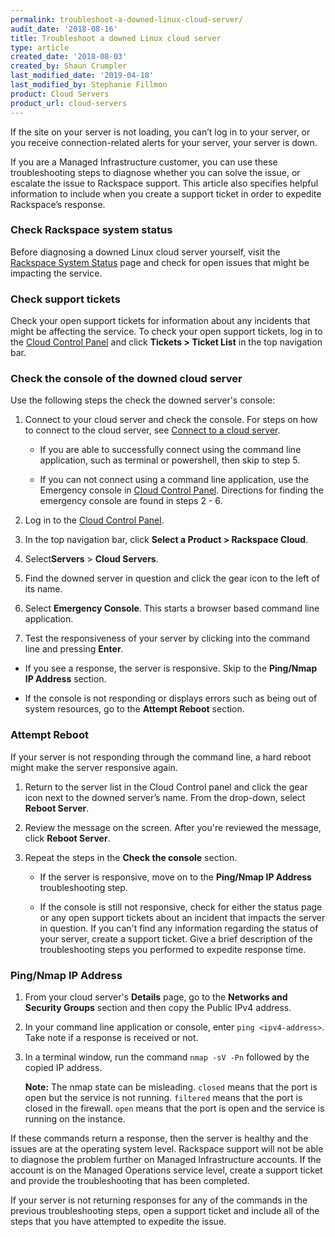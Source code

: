 ```yaml
---
permalink: troubleshoot-a-downed-linux-cloud-server/
audit_date: '2018-08-16'
title: Troubleshoot a downed Linux cloud server
type: article
created_date: '2018-08-03'
created_by: Shaun Crumpler
last_modified_date: '2019-04-18'
last_modified_by: Stephanie Fillmon
product: Cloud Servers
product_url: cloud-servers
---
```


If the site on your server is not loading, you can’t log in to your server, or
you receive connection-related alerts for your server, your server is down.

If you are a Managed Infrastructure customer, you can use these troubleshooting
steps to diagnose whether you can solve the issue, or escalate the issue to
Rackspace support. This article also specifies helpful information to include
when you create a support ticket in order to expedite Rackspace’s response.


### Check Rackspace system status

Before diagnosing a downed Linux cloud server yourself, visit the
[Rackspace System Status](https://rackspace.service-now.com/system_status/) page
and check for open issues that might
be impacting the service.

### Check support tickets

Check your open support tickets for information about any incidents that might
be affecting the service. To check your open support tickets, log in to the
[Cloud Control Panel](https://login.rackspace.com/) and click
**Tickets > Ticket List** in the top navigation bar.

### Check the console of the downed cloud server

Use the following steps the check the downed server's console:

1. Connect to your cloud server and check the console. For steps on how to connect
   to the cloud server, see [Connect to a cloud server](/how-to/connect-to-a-cloud-server).

   - If you are able to successfully connect using the command line application,
     such as terminal or powershell, then skip to step 5.

   - If you can not connect using a command line application, use the Emergency
     console in [Cloud Control Panel](https://login.rackspace.com/). Directions
     for finding the emergency console are found in steps 2 - 6.

2. Log in to the [Cloud Control Panel](https://login.rackspace.com).

3. In the top navigation bar, click **Select a Product > Rackspace Cloud**.

4. Select**Servers** > **Cloud Servers**.

5. Find the downed server in question and click the gear icon to the left of its name.

6. Select **Emergency Console**. This starts a browser based command line application.

7. Test the responsiveness of your server by clicking into the command line and pressing **Enter**.

  - If you see a response, the server is responsive. Skip to the **Ping/Nmap IP Address** section.

  - If the console is not responding or displays errors such as being out of system
    resources, go to the **Attempt Reboot** section.


### Attempt Reboot

If your server is not responding through the command line, a hard reboot might
make the server responsive again.

1. Return to the server list in the Cloud Control panel and click the gear icon
   next to the downed server’s name. From the drop-down, select **Reboot Server**.
2. Review the message on the screen. After you're reviewed the message, click **Reboot Server**.
3. Repeat the steps in the **Check the console** section.

   - If the server is responsive, move on to the **Ping/Nmap IP Address** troubleshooting step.

   - If the console is still not responsive, check for either the status page
     or any open support tickets about an incident that impacts the server in
     question. If you can't find any information regarding the status of your
     server, create a support ticket. Give a brief description of the
     troubleshooting steps you performed to expedite response time.

### Ping/Nmap IP Address

1. From your cloud server's **Details** page, go to the **Networks and Security Groups**
   section and then copy the Public IPv4 address.

2. In your command line application or console, enter `ping <ipv4-address>`.
   Take note if a response is received or not.

3. In a terminal window, run the command `nmap -sV -Pn` followed by the copied
   IP address.

   **Note:** The nmap state can be misleading. `closed` means that the port is
   open but the service is not running. `filtered` means that the port is closed
   in the firewall. `open` means that the port is open and the service is running
   on the instance.

If these commands return a response, then the server is healthy and the issues
are at the operating system level. Rackspace support will not be able to diagnose
the problem further on Managed Infrastructure accounts. If the account is on the
Managed Operations service level, create a support ticket and provide the
troubleshooting that has been completed.

If your server is not returning responses for any of the commands in the previous
troubleshooting steps, open a support ticket and include all of the steps that you
have attempted to expedite the issue.




<script type="application/ld+json">
{
"@context": "https://schema.org/",
"@type": "HowTo",
"name": "Troubleshoot a downed Linux cloud server",
"description": "You can use these troubleshooting steps to diagnose whether you can solve the issue, or escalate the issue to Rackspace support.",
"step": [{
	"@type": "HowToSection",
	"name": "Check Rackspace system status",
	"itemListElement": [{
		"@type": "HowToStep",
		"name": "Check Rackspace system status",
		"text": "Before diagnosing a downed Linux cloud server yourself, visit the Rackspace System Status page and check for open issues that might be impacting the service."
	}]},{
	"@type": "HowToSection",
	"name": "Check support tickets",
	"itemListElement": [{
		"@type": "HowToStep",
		"name": "Check Support Tickets",
		"text": "Check your open support tickets for information about any incidents that might be affecting the service. To check your open support tickets, log in to the Cloud Control Panel and click Tickets > Ticket List in the top navigation bar."
	}]},{
	"@type": "HowToSection",
	"name": "Check the console of the downed cloud server",
	"description": "Use the following steps the check the downed server’s console:",
	"itemListElement": [{
		"@type": "HowToStep",
		"text": "Connect to your cloud server and check the console. For steps on how to connect to the cloud server, see Connect to a cloud server.",
		"itemListElement": [{
			"@type": "HowToDirection",
			"text": "If you are able to successfully connect using the command line application, such as terminal or powershell, then skip to step 5."
			},{
			"@type": "HowToDirection",
			"text": "If you can not connect using a command line application, use the Emergency console in Cloud Control Panel. Directions for finding the emergency console are found in steps 2 - 6."
		}]},{
		"@type": "HowToStep",
		"text": "Log in to the Cloud Control Panel."
		},{
		"@type": "HowToStep",
		"text": "In the top navigation bar, click Select a Product > Rackspace Cloud."
		},{
		"@type": "HowToStep",
		"text": "Select Servers > Cloud Servers."
		},{
		"@type": "HowToStep",
		"text": "Find the downed server in question and click the gear icon to the left of its name."
		},{
		"@type": "HowToStep",
		"text": "Select Emergency Console. This starts a browser based command line application."
		},{
		"@type": "HowToStep",
		"text": "Test the responsiveness of your server by clicking into the command line and pressing Enter.",
		"itemListElement": [{
			"@type": "HowToDirection",
			"text": "If you see a response, the server is responsive. Skip to the Ping/Nmap IP Address section."
			},{
			"@type": "HowToDirection",
			"text": "If the console is not responding or displays errors such as being out of system resources, go to the Attempt Reboot section."
	}]}]},{
	"@type": "HowToSection",
	"name": "Attempt Reboot",
	"description": "If your server is not responding through the command line, a hard reboot might make the server responsive again.",
	"itemListElement": [{
		"@type": "HowToStep",
		"text": "Return to the server list in the Cloud Control panel and click the gear icon next to the downed server’s name. From the drop-down, select Reboot Server."
		},{
		"@type": "HowToStep",
		"text": "Review the message on the screen. After you’re reviewed the message, click Reboot Server."
		},{
		"@type": "HowToStep",
		"text": "Repeat the steps in the Check the console section.",
		"itemListElement": [{
			"@type": "HowToDirection",
			"text": "If the server is responsive, move on to the Ping/Nmap IP Address troubleshooting step."
			},{
			"@type": "HowToDirection",
			"text": "If the console is still not responsive, check for either the status page or any open support tickets about an incident that impacts the server in question. If you can’t find any information regarding the status of your server, create a support ticket. Give a brief description of the troubleshooting steps you performed to expedite response time."
	}]}]},{
	"@type": "HowToSection",
	"name": "Ping/Nmap IP Address",
	"itemListElement": [{
		"@type": "HowToStep",
		"text": "From your cloud server’s Details page, go to the Networks and Security Groups section and then copy the Public IPv4 address."
		},{
		"@type": "HowToStep",
		"text": "In your command line application or console, enter ping <ipv4-address>. Take note if a response is received or not."
		},{
		"@type": "HowToStep",
		"text": "In a terminal window, run the command nmap -sV -Pn followed by the copied IP address.",
		"itemListElement": [{
			"@type": "HowToTip",
			"text": "The nmap state can be misleading. closed means that the port is open but the service is not running. filtered means that the port is closed in the firewall. open means that the port is open and the service is running on the instance."
			},{
			"@type": "HowToDirection",
			"text": "If these commands return a response, then the server is healthy and the issues are at the operating system level."
			},{
			"@type": "HowToDirection",
			"text": "If your server is not returning responses for any of the commands in the previous troubleshooting steps, open a support ticket and include all of the steps that you have attempted to expedite the issue."
}]}]}]}
</script>

